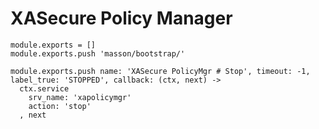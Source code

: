 

# XASecure Policy Manager

    module.exports = []
    module.exports.push 'masson/bootstrap/'

    module.exports.push name: 'XASecure PolicyMgr # Stop', timeout: -1, label_true: 'STOPPED', callback: (ctx, next) ->
      ctx.service
        srv_name: 'xapolicymgr'
        action: 'stop'
      , next
      

